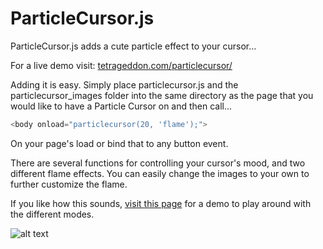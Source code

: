 # ParticleCursor.js
 ParticleCursor.js adds a cute particle effect to your cursor...

For a live demo visit: [tetrageddon.com/particlecursor/](tetrageddon.com/particlecursor/)

Adding it is easy. Simply place particlecursor.js and the particlecursor_images folder into the same directory as the page that you would like to have a Particle Cursor on and then call...
```javascript
<body onload="particlecursor(20, 'flame');">
```
On your page's load or bind that to any button event.

There are several functions for controlling your cursor's mood, and two different flame effects.
You can easily change the images to your own to further customize the flame.

If you like how this sounds, [visit this page](tetrageddon.com/particlecursor/) for a demo to play around with the different modes.

![alt text](http://tetrageddon.com/particlecursor/cursor.png "cursor")

